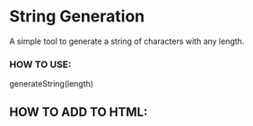 # String Generation

A simple tool to generate a string of characters with any length.

### HOW TO USE:

generateString(length)



## HOW TO ADD TO HTML:

<script src="https:<area>//cdn.jsdelivr<area>.net/gh/eddy2kb/string-generation/index.js"></script>

